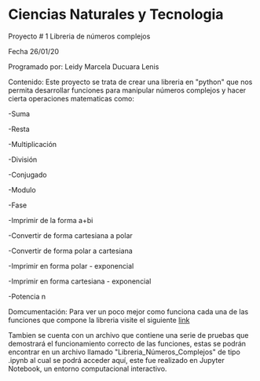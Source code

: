 # Ciencias Naturales y Tecnologia
Proyecto # 1 Libreria de números complejos

Fecha 26/01/20

Programado por: Leidy Marcela Ducuara Lenis 

Contenido:
Este proyecto se trata de crear una libreria en "python" que nos permita desarrollar funciones para manipular números complejos y hacer cierta operaciones matematicas como:

-Suma

-Resta

-Multiplicación

-División

-Conjugado

-Modulo

-Fase 

-Imprimir de la forma a+bi

-Convertir de forma cartesiana a polar

-Convertir de forma polar a cartesiana

-Imprimir en forma polar - exponencial

-Imprimir en forma cartesiana - exponencial

-Potencia n

Domcumentación:
Para ver un poco mejor como funciona cada una de las funciones que compone la libreria visite el siguiente
[link](https://htmlpreview.github.io/?https://github.com/LeidyDucuara/Libreria-CNYT/blob/master/HTML/complejo.html)

Tambien se cuenta con un archivo que contiene una serie de pruebas que demostrará el funcionamiento correcto de las funciones, estas se podrán encontrar en un archivo llamado "Libreria_Números_Complejos" de tipo .ipynb al cual se podrá acceder aquí, este fue realizado en Jupyter Notebook, un entorno computacional interactivo.
